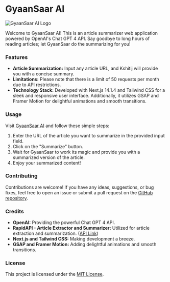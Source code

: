 # GyaanSaar AI

![GyaanSaar AI Logo](https://vf33u6a4xs.ufs.sh/f/knEGXHgaJ8qP4rsiutcQvFsDK3aLmd8jtokNYeZ26RXJUf05)

Welcome to GyaanSaar AI! This is an article summarizer web application powered by OpenAI's Chat GPT 4 API. Say goodbye to long hours of reading articles; let GyaanSaar do the summarizing for you!

### Features

- **Article Summarization:** Input any article URL, and Kshitij will provide you with a concise summary.
- **Limitations:** Please note that there is a limit of 50 requests per month due to API restrictions.
- **Technology Stack:** Developed with Next.js 14.1.4 and Tailwind CSS for a sleek and responsive user interface. Additionally, it utilizes GSAP and Framer Motion for delightful animations and smooth transitions.

### Usage

Visit [GyaanSaar AI](https://project-kshitij.vercel.app/) and follow these simple steps:

1. Enter the URL of the article you want to summarize in the provided input field.
2. Click on the "Summarize" button.
3. Wait for GyaanSaar to work its magic and provide you with a summarized version of the article.
4. Enjoy your summarized content!

### Contributing

Contributions are welcome! If you have any ideas, suggestions, or bug fixes, feel free to open an issue or submit a pull request on the [GitHub repository](https://github.com/your-username/Project-Kshitij).

### Credits

- **OpenAI:** Providing the powerful Chat GPT 4 API.
- **RapidAPI - Article Extractor and Summarizer:** Utilized for article extraction and summarization. ([API Link](https://rapidapi.com/restyler/api/article-extractor-and-summarizer/))
- **Next.js and Tailwind CSS:** Making development a breeze.
- **GSAP and Framer Motion:** Adding delightful animations and smooth transitions.

### License

This project is licensed under the [MIT License](LICENSE).
